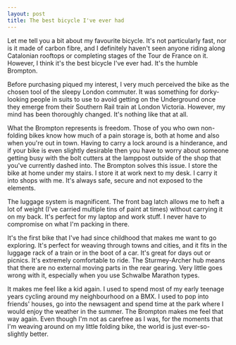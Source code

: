 ```yaml
---
layout: post
title: The best bicycle I've ever had
---
```


Let me tell you a bit about my favourite bicycle. It's not particularly fast, nor is it made of carbon fibre, and I definitely haven't seen anyone riding along Catalonian rooftops or completing stages of the Tour de France on it. However, I think it's the best bicycle I've ever had. It's the humble Brompton.

Before purchasing piqued my interest, I very much perceived the bike as the chosen tool of the sleepy London commuter. It was something for dorky-looking people in suits to use to avoid getting on the Underground once they emerge from their Southern Rail train at London Victoria. However, my mind has been thoroughly changed. It's nothing like that at all.

What the Brompton represents is freedom. Those of you who own non-folding bikes know how much of a pain storage is, both at home and also when you're out in town. Having to carry a lock around is a hinderance, and if your bike is even slightly desirable then you have to worry about someone getting busy with the bolt cutters at the lamppost outside of the shop that you've currently dashed into. The Brompton solves this issue. I store the bike at home under my stairs. I store it at work next to my desk. I carry it into shops with me. It's always safe, secure and not exposed to the elements.

The luggage system is magnificent. The front bag latch allows me to heft a lot of weight (I've carried multiple tins of paint at times) without carrying it on my back. It's perfect for my laptop and work stuff. I never have to compromise on what I'm packing in there.

It's the first bike that I've had since childhood that makes me want to go exploring. It's perfect for weaving through towns and cities, and it fits in the luggage rack of a train or in the boot of a car. It's great for days out or picnics. It's extremely comfortable to ride. The Sturmey-Archer hub means that there are no external moving parts in the rear gearing. Very little goes wrong with it, especially when you use Schwalbe Marathon types.

It makes me feel like a kid again. I used to spend most of my early teenage years cycling around my neighbourhood on a BMX. I used to pop into friends' houses, go into the newsagent and spend time at the park where I would enjoy the weather in the summer. The Brompton makes me feel that way again. Even though I'm not as carefree as I was, for the moments that I'm weaving around on my little folding bike, the world is just ever-so-slightly better.
